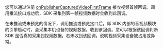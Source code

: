 您可以通过注册 [onPublisherCapturedVideoFirstFrame](@onPublisherCapturedVideoFirstFrame) 接收视频首帧回调。调用推流接口成功后，SDK 采集到第一帧视频数据时会收到此回调。

<div class='mk-hint'>

在未推流或未预览的情况下，调用推流或预览接口后，即 SDK 内部的音视频模块的引擎启动时，会采集本机设备的视频数据，收到该回调。您可以根据该回调判断 SDK 是否真的采集到视频数据，若未收到该回调，说明视频采集设备被占用或异常。
</div>



